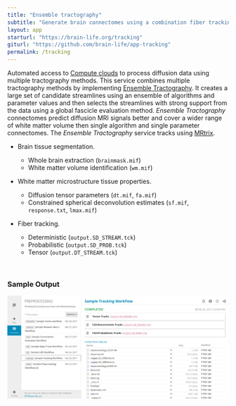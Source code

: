 ```yaml
---
title: "Ensemble tractography"
subtitle: "Generate brain connectomes using a combination fiber tracking method."
layout: app
starturl: "https://brain-life.org/tracking"
giturl: "https://github.com/brain-life/app-tracking"
permalink: /tracking
---
```


Automated access to [Compute clouds](https://jetstream-cloud.org) to process diffusion data using multiple tractography methods. This service combines multiple tractography methods by implementing [Ensemble Tractography](https://doi.org/10.1371/journal.pcbi.1004692). It creates a large set of candidate streamlines using an ensemble of algorithms and parameter values and then selects the streamlines with strong support from the data using a global fascicle evaluation method.  *Ensemble Tractography* connectomes predict diffusion MRI signals better and cover a wider range of white matter volume then single algorithm and single parameter connectomes. The *Ensemble Tractography* service tracks using [MRtrix](http://www.mrtrix.org).

* Brain tissue segmentation.
  * Whole brain extraction (`brainmask.mif`)
  * White matter volume identification (`wm.mif`) 

* White matter microstructure tissue properties.
  * Diffusion tensor parameters (`dt.mif`, `fa.mif`) 
  * Constrained spherical deconvolution estimates (`sf.mif`, `response.txt`, `lmax.mif`)

* Fiber tracking.
  * Deterministic (`output.SD_STREAM.tck`) 
  * Probabilistic (`output.SD_PROB.tck`) 
  * Tensor (`output.DT_STREAM.tck`)

<br>
<h3>Sample Output</h3>
<center>
<img src="/images/screenshots/tracking.png" class="screenshot">
</center>
<br>
